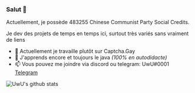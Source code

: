 ### Salut 👋

Actuellement, je possède 483255 Chinese Communist Party Social Credits.  

Je dev des projets de temps en temps ici, surtout très variés sans vraiment de liens  

- 🔭 Actuellement je travaille plutôt sur Captcha.Gay
- 🌱 J'apprends encore et toujours le java *(100% en autodidacte)*
- 📫 Vous pouvez me joindre via discord ou telegram: UwU#0001 [Telegram](https://t.me/UwUDev)

![UwU's github stats](https://github-readme-stats.vercel.app/api?username=UwUDev&count_private=true&show_icons=true&title_color=922cc9&icon_color=922cc9&bg_color=151c26&text_color=ffffff)

<!--
vous pouvez voir mon nombres de commits (repos privés non unclus) ci-dessous aussi :)-->

<!--
![alt text](https://i.imgur.com/z8JcL9c.png)-->

<!--
**UwU0001/UwU0001** is a ✨ _special_ ✨ repository because its `README.md` (this file) appears on your GitHub profile.-->
